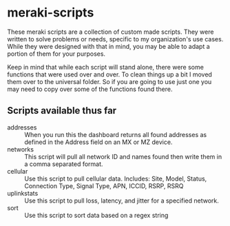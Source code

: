 # meraki-scripts

These meraki scripts are a collection of custom made scripts. They were
written to solve problems or needs, specific to my organization's use
cases. While they were designed with that in mind, you may be
able to adapt a portion of them for your purposes.

Keep in mind that while each script will stand alone, there were some 
functions that were used over and over. To clean things up a bit I 
moved them over to the universal folder. So if you are going to use 
just one you may need to copy over some of the functions found there.

## Scripts available thus far

<dl>
  <dt>addresses</dt>
  <dd>When you run this the dashboard returns all found addresses as 
    defined in the Address field on an MX or MZ device.</dd>
  <dt>networks</dt>
  <dd>This script will pull all network ID and names found then write 
    them in a comma separated format.</dd>
  <dt>cellular</dt>
  <dd>Use this script to pull cellular data. Includes: Site, Model,
    Status, Connection Type, Signal Type, APN, ICCID, RSRP, RSRQ</dd>
  <dt>uplinkstats</dt>
  <dd>Use this script to pull loss, latency, and jitter for a specified
  network.</dd>
  <dt>sort</dt>
  <dd>Use this script to sort data based on a regex string</dd>
</dl>


